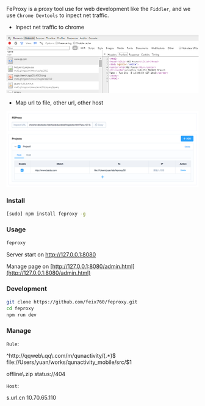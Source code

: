 
FeProxy is a proxy tool use for web development like the `Fiddler`, and we use `Chrome Devtools` to inpect net traffic.

- Inpect net traffic to chrome

[![inspect page](https://raw.githubusercontent.com/feix760/feproxy/master/docs/inspector.png)](http://127.0.0.1:8100/inspect)

- Map url to file, other url, other host

[![manage page](https://raw.githubusercontent.com/feix760/feproxy/master/docs/manage.png)](http://127.0.0.1:8100/inspect)

### Install

```sh
[sudo] npm install feproxy -g
```

### Usage

```sh
feproxy
```

Server start on http://127.0.0.1:8080

Manage page on [http://127.0.0.1:8080/admin.html](http://127.0.0.1:8080/admin.html)

### Development

```sh
git clone https://github.com/feix760/feproxy.git
cd feproxy
npm run dev
```

### Manage

`Rule`:

^http://qqweb\\.qq\\.com/m/qunactivity/(.*)$ file://Users/yuan/works/qunactivity_mobile/src/$1

offline\\.zip status://404

`Host`:

s.url.cn 10.70.65.110
